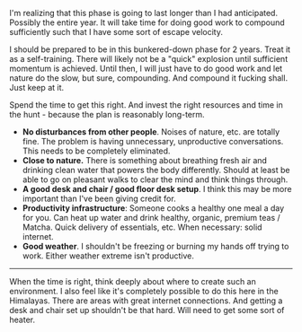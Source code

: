 I'm realizing that this phase is going to last longer than I had anticipated. Possibly the entire year. It will take time for doing good work to compound sufficiently such that I have some sort of escape velocity.

I should be prepared to be in this bunkered-down phase for 2 years. Treat it as a self-training. There will likely not be a "quick" explosion until sufficient momentum is achieved. Until then, I will just have to do good work and let nature do the slow, but sure, compounding. And compound it fucking shall. Just keep at it.

Spend the time to get this right. And invest the right resources and time in the hunt - because the plan is reasonably long-term.

- **No disturbances from other people**. Noises of nature, etc. are totally fine. The problem is having unnecessary, unproductive conversations. This needs to be completely eliminated.
- **Close to nature.** There is something about breathing fresh air and drinking clean water that powers the body differently. Should at least be able to go on pleasant walks to clear the mind and think things through.
- **A good desk and chair / good floor desk setup**. I think this may be more important than I've been giving credit for.
- **Productivity infrastructure**: Someone cooks a healthy one meal a day for you. Can heat up water and drink healthy, organic, premium teas / Matcha. Quick delivery of essentials, etc. When necessary: solid internet.
- **Good weather**. I shouldn't be freezing or burning my hands off trying to work. Either weather extreme isn't productive.

---

When the time is right, think deeply about where to create such an environment. I also feel like it's completely possible to do this here in the Himalayas. There are areas with great internet connections. And getting a desk and chair set up shouldn't be that hard. Will need to get some sort of heater.